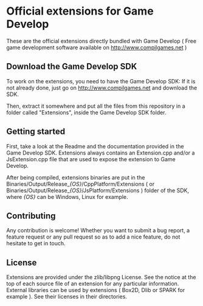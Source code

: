 Official extensions for Game Develop
====================================

These are the official extensions directly bundled with Game Develop ( Free game development
software available on http://www.compilgames.net )


Download the Game Develop SDK
-----------------------------

To work on the extensions, you need to have the Game Develop SDK:
If it is not already done, just go on http://www.compilgames.net and download the SDK.

Then, extract it somewhere and put all the files from this repository in a folder
called "Extensions", inside the Game Develop SDK folder.

Getting started
---------------

First, take a look at the Readme and the documentation provided in the Game Develop SDK.
Extensions always contains an Extension.cpp and/or a JsExtension.cpp file that are used
to expose the extension to Game Develop.

After being compiled, extensions binaries are put in the Binaries/Output/Release_*{OS}*/CppPlatform/Extensions
( or Binaries/Output/Release_*{OS}*/JsPlatform/Extensions ) folder of the SDK, where *{OS}* can be Windows, Linux
for example.

Contributing
------------

Any contribution is welcome! Whether you want to submit a bug report, a feature request
or any pull request so as to add a nice feature, do not hesitate to get in touch.

License
-------

Extensions are provided under the zlib/libpng License.
See the notice at the top of each source file of an extension for any particular information.
External libraries can be used by extensions ( Box2D, Dlib or SPARK for example ). See their
licenses in their directories.